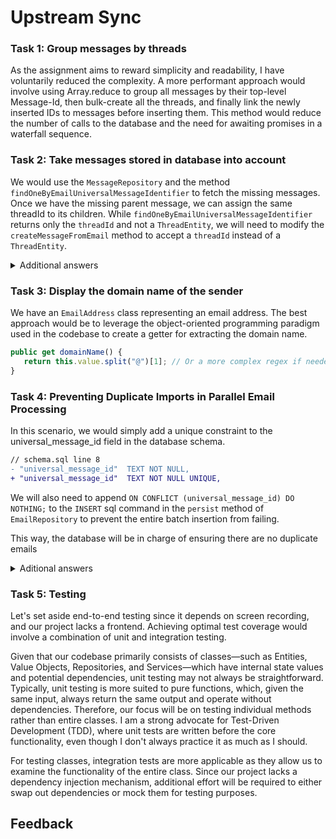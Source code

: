 # Upstream Sync

### Task 1: Group messages by threads

As the assignment aims to reward simplicity and readability, I have voluntarily reduced the complexity. A more performant approach would involve using Array.reduce to group all messages by their top-level Message-Id, then bulk-create all the threads, and finally link the newly inserted IDs to messages before inserting them. This method would reduce the number of calls to the database and the need for awaiting promises in a waterfall sequence.

### Task 2: Take messages stored in database into account

We would use the `MessageRepository` and the method `findOneByEmailUniversalMessageIdentifier` to fetch the missing messages. Once we have the missing parent message, we can assign the same threadId to its children. While `findOneByEmailUniversalMessageIdentifier` returns only the `threadId` and not a `ThreadEntity`, we will need to modify the `createMessageFromEmail` method to accept a `threadId` instead of a `ThreadEntity`.

<details>

  <summary>Additional answers</summary>

- Note 1: Creating a `findManyByEmailUniversalMessageIdentifiers` method could be more efficient for fetching missing messages in a single SQL call.
- Note 2: A potential solution could involve setting the top-level `Message-ID` as the thread's primary key. This would automatically include them in the next `INNER JOIN`, eliminating the need to check the database upfront or worry about fetching the child before its parent. However, using a remote ID as our primary key might not be best practice. This solution requires knowing the top-level `Message-ID`, and the RFC mentions the use of the `References` field instead of `In-Reply-To`.

</details>

### Task 3: Display the domain name of the sender

We have an `EmailAddress` class representing an email address. The best approach would be to leverage the object-oriented programming paradigm used in the codebase to create a getter for extracting the domain name.

```ts
public get domainName() {
   return this.value.split("@")[1]; // Or a more complex regex if needed later
}
```

### Task 4: Preventing Duplicate Imports in Parallel Email Processing

In this scenario, we would simply add a unique constraint to the universal_message_id field in the database schema.

```diff
// schema.sql line 8
- "universal_message_id"  TEXT NOT NULL,
+ "universal_message_id"  TEXT NOT NULL UNIQUE,
```

We will also need to append `ON CONFLICT (universal_message_id) DO NOTHING;` to the `INSERT` sql command in the `persist` method of `EmailRepository` to prevent the entire batch insertion from failing.

This way, the database will be in charge of ensuring there are no duplicate emails

<details>

  <summary>Aditional answers</summary>

- Nb1. In scenarios where relevant additional data needs to be persisted even after a second fetch (e.g., ~~User C receives the email as a blind carbon copy, so we're unaware of C when inserting from B~~ *Edit: According to the RFC, BCC results in a new copy of the message, likely with a new Message-ID. However, I lack a better example*), we could adopt an upsert strategy (checking for existing values before inserting) or catch the unique constraint violation error.
- Nb2. Databases already possess many locking mechanisms to prevent data races, but if necessary, we can manage this within our backend for tasks that should not be executed multiple times (e.g., downloading email attachments ?). This can be achieved using a semaphore or a redis (on distributed systems).

</details>

### Task 5: Testing

Let's set aside end-to-end testing since it depends on screen recording, and our project lacks a frontend. Achieving optimal test coverage would involve a combination of unit and integration testing.

Given that our codebase primarily consists of classes—such as Entities, Value Objects, Repositories, and Services—which have internal state values and potential dependencies, unit testing may not always be straightforward. Typically, unit testing is more suited to pure functions, which, given the same input, always return the same output and operate without dependencies. Therefore, our focus will be on testing individual methods rather than entire classes. I am a strong advocate for Test-Driven Development (TDD), where unit tests are written before the core functionality, even though I don't always practice it as much as I should.

For testing classes, integration tests are more applicable as they allow us to examine the functionality of the entire class. Since our project lacks a dependency injection mechanism, additional effort will be required to either swap out dependencies or mock them for testing purposes.

## Feedback
